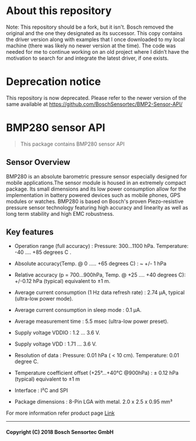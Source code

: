# About this repository
Note: This repository should be a fork, but it isn't. Bosch removed the original and the one they designated as its successor. This copy contains the driver version along with examples that I once downloaded to my local machine (there was likely no newer version at the time). The code was needed for me to continue working on an old project where I didn’t have the motivation to search for and integrate the latest driver, if one exists.

# Deprecation notice
This repository is now deprecated. Please refer to the newer version of the same available at https://github.com/BoschSensortec/BMP2-Sensor-API/

# BMP280 sensor API

> This package contains BMP280 sensor API

## Sensor Overview
BMP280 is an absolute barometric pressure sensor especially designed for mobile applications.The sensor module is housed in an extremely compact package. Its small dimensions and its low power consumption allow for the implementation in battery powered devices such as mobile phones, GPS modules or watches. BMP280 is based on Bosch's proven Piezo-resistive pressure sensor technology featuring high accuracy and linearity as well as long term stability and high EMC robustness.

## Key features
* Operation range (full accuracy) : Pressure: 300...1100 hPa.  Temperature: -40 .... +85 degrees C .

* Absolute accuracy(Temp. @ 0 ..... +65 degrees C)  : ~ +/- 1 hPa </br>	
  
* Relative accuracy (p = 700…900hPa, Temp. @ +25 .... +40 degrees C): +/-0.12 hPa (typical) equivalent to ±1 m.
  									
* Average current consumption (1 Hz data refresh rate) :   2.74 μA, typical (ultra-low power mode).
 
* Average current consumption in sleep mode :   0.1 μA.

* Average measurement time :   5.5 msec (ultra-low power preset).
  
* Supply voltage VDDIO :  1.2 ... 3.6 V.

* Supply voltage VDD : 1.71 ... 3.6 V.
  
* Resolution of data : Pressure: 0.01 hPa ( < 10 cm).  Temperature: 0.01 degree C.
 
* Temperature coefficient offset (+25°…+40°C @900hPa) :  ± 0.12 hPa (typical)   equivalent to ±1 m
 
* Interface :  I²C and SPI

* Package dimensions :   8-Pin LGA with metal.   2.0 x 2.5 x 0.95 mm³

For more information refer product page [Link](https://www.bosch-sensortec.com/bst/products/all_products/bmp280)

---
#### Copyright (C) 2018 Bosch Sensortec GmbH
